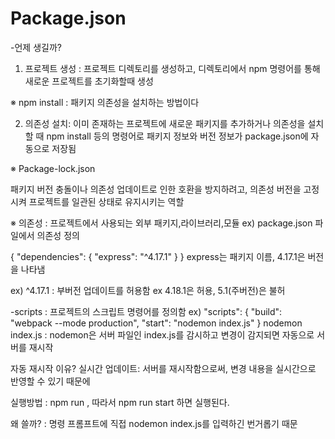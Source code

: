# Package.json

-언제 생길까?
 1. 프로젝트 생성 : 프로젝트 디렉토리를 생성하고, 디렉토리에서 npm 명령어를 통해 새로운 프로젝트를 초기화할때 생성
 
 ※ npm install : 패키지 의존성을 설치하는 방법이다

 2. 의존성 설치: 이미 존재하는 프로젝트에 새로운 패키지를 추가하거나 의존성을 설치할 때 npm install 등의 
 명령어로 패키지 정보와 버전 정보가 package.json에 자동으로 저장됨
 
 ※ Package-lock.json
 
 패키지 버전 충돌이나 의존성 업데이트로 인한 호환을 방지하려고, 의존성 버전을 고정시켜 프로젝트를
 일관된 상태로 유지시키는 역할
 
 ※ 의존성 : 프로젝트에서 사용되는 외부 패키지,라이브러리,모듈
 ex) package.json 파일에서 의존성 정의
 
 
 {
  "dependencies": {
    "express": "^4.17.1"
  }
}
  express는 패키지 이름, 4.17.1은 버전을 나타냄

  ex) ^4.17.1 : 부버전 업데이트를 허용함 ex 4.18.1은 허용, 5.1(주버전)은 불허
 
-scripts : 프로젝트의 스크립트 명령어를 정의함
 ex) "scripts": {
  "build": "webpack --mode production",
  "start": "nodemon index.js"
}
 nodemon index.js :  nodemon은 서버 파일인 index.js를 감시하고 변경이 감지되면 자동으로 서버를 재시작
 
 자동 재시작 이유? 실시간 업데이트: 서버를 재시작함으로써, 변경 내용을 실시간으로 반영할 수 있기  때문에
 
 실행방법 : npm run <script-name>, 따라서 npm run start 하면 실행된다.
 
 왜 쓸까? : 명령 프롬프트에 직접 nodemon index.js를 입력하긴 번거롭기 때문




